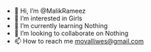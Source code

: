 - 👋 Hi, I’m @MalikRameez
- 👀 I’m interested in Girls
- 🌱 I’m currently learning Nothing
- 💞️ I’m looking to collaborate on Nothing
- 📫 How to reach me movalliwes@gmail.com

<!---
MalikRameez/MalikRameez is a ✨ special ✨ repository because its `README.md` (this file) appears on your GitHub profile.
You can click the Preview link to take a look at your changes.
--->
